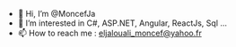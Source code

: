 - 👋 Hi, I’m @MoncefJa
- 👀 I’m interested in C#, ASP.NET, Angular, ReactJs, Sql ...
- 📫 How to reach me : eljalouali_moncef@yahoo.fr

<!---
MoncefJa/MoncefJa is a ✨ special ✨ repository because its `README.md` (this file) appears on your GitHub profile.
You can click the Preview link to take a look at your changes.
--->
